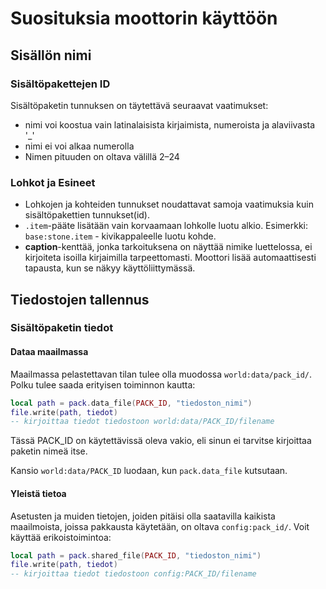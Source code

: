 # Suosituksia moottorin käyttöön

## Sisällön nimi

### Sisältöpakettejen ID

Sisältöpaketin tunnuksen on täytettävä seuraavat vaatimukset:
- nimi voi koostua vain latinalaisista kirjaimista, numeroista ja alaviivasta '\_'
- nimi ei voi alkaa numerolla
- Nimen pituuden on oltava välillä 2–24

### Lohkot ja Esineet

- Lohkojen ja kohteiden tunnukset noudattavat samoja vaatimuksia kuin sisältöpakettien tunnukset(id).
- `.item`-pääte lisätään vain korvaamaan lohkolle luotu alkio. Esimerkki: `base:stone.item` - kivikappaleelle luotu kohde.
- **caption**-kenttää, jonka tarkoituksena on näyttää nimike luettelossa, ei kirjoiteta isoilla kirjaimilla tarpeettomasti. Moottori lisää automaattisesti tapausta, kun se näkyy käyttöliittymässä.

## Tiedostojen tallennus

### Sisältöpaketin tiedot

#### Dataa maailmassa

Maailmassa pelastettavan tilan tulee olla muodossa `world:data/pack_id/`. Polku tulee saada erityisen toiminnon kautta:
```lua
local path = pack.data_file(PACK_ID, "tiedoston_nimi")
file.write(path, tiedot)
-- kirjoittaa tiedot tiedostoon world:data/PACK_ID/filename
```
Tässä PACK_ID on käytettävissä oleva vakio, eli sinun ei tarvitse kirjoittaa paketin nimeä itse.

Kansio `world:data/PACK_ID` luodaan, kun `pack.data_file` kutsutaan.

#### Yleistä tietoa

Asetusten ja muiden tietojen, joiden pitäisi olla saatavilla kaikista maailmoista, joissa pakkausta käytetään, on oltava
`config:pack_id/`. Voit käyttää erikoistoimintoa:

```lua
local path = pack.shared_file(PACK_ID, "tiedoston_nimi")
file.write(path, tiedot)
-- kirjoittaa tiedot tiedostoon config:PACK_ID/filename
```
